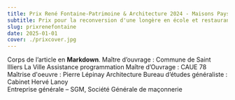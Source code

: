 ```yaml
---
title: Prix René Fontaine-Patrimoine & Architecture 2024 - Maisons Paysannes de France
subtitle: Prix pour la reconversion d'une longère en école et restaurant à Saint-Illiers-La-Ville (78) - Livré en 2016
slug: prixrenefontaine
date: 2025-01-01
cover: ./prixcover.jpg
---
```

Corps de l’article en **Markdown**.
Maître d’ouvrage : Commune de Saint Illiers La Ville 
Assistance programmation Maître d’Ouvrage : CAUE 78  
Maîtrise d'oeuvre : Pierre Lépinay Architecture
Bureau d’études généraliste : Cabinet Hervé Lanoy  
Entreprise générale – SGM, Société Générale de maçonnerie 